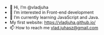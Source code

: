 - 👋 Hi, I’m @vladjuha
- 👀 I’m interested in Front-end development
- 🌱 I’m currently learning JavaScript and Java.
- My first website: https://vladjuha.github.io/
- 📫 How to reach me vlad.juhasz@gmail.com

<!---
vladjuha/vladjuha is a ✨ special ✨ repository because its `README.md` (this file) appears on your GitHub profile.
You can click the Preview link to take a look at your changes.
--->
